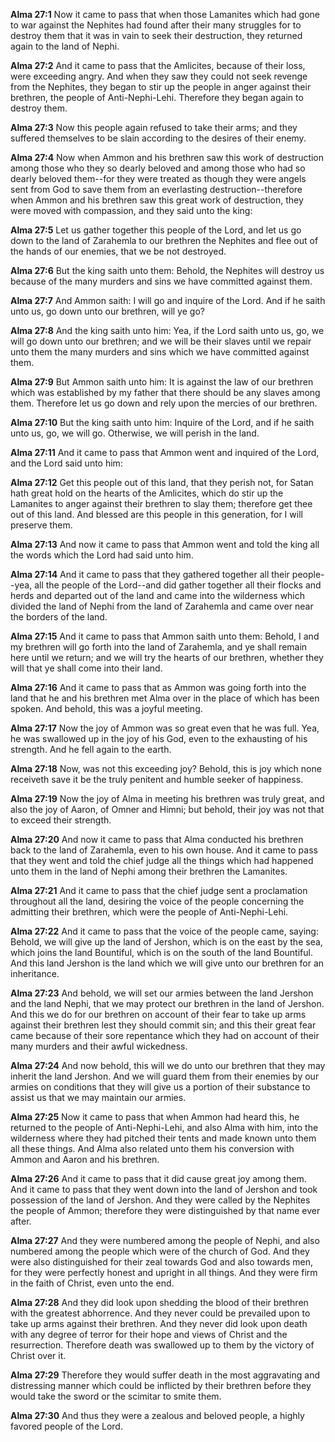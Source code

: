 **Alma 27:1** Now it came to pass that when those Lamanites which had gone to war against the Nephites had found after their many struggles for to destroy them that it was in vain to seek their destruction, they returned again to the land of Nephi.

**Alma 27:2** And it came to pass that the Amlicites, because of their loss, were exceeding angry. And when they saw they could not seek revenge from the Nephites, they began to stir up the people in anger against their brethren, the people of Anti-Nephi-Lehi. Therefore they began again to destroy them.

**Alma 27:3** Now this people again refused to take their arms; and they suffered themselves to be slain according to the desires of their enemy.

**Alma 27:4** Now when Ammon and his brethren saw this work of destruction among those who they so dearly beloved and among those who had so dearly beloved them--for they were treated as though they were angels sent from God to save them from an everlasting destruction--therefore when Ammon and his brethren saw this great work of destruction, they were moved with compassion, and they said unto the king:

**Alma 27:5** Let us gather together this people of the Lord, and let us go down to the land of Zarahemla to our brethren the Nephites and flee out of the hands of our enemies, that we be not destroyed.

**Alma 27:6** But the king saith unto them: Behold, the Nephites will destroy us because of the many murders and sins we have committed against them.

**Alma 27:7** And Ammon saith: I will go and inquire of the Lord. And if he saith unto us, go down unto our brethren, will ye go?

**Alma 27:8** And the king saith unto him: Yea, if the Lord saith unto us, go, we will go down unto our brethren; and we will be their slaves until we repair unto them the many murders and sins which we have committed against them.

**Alma 27:9** But Ammon saith unto him: It is against the law of our brethren which was established by my father that there should be any slaves among them. Therefore let us go down and rely upon the mercies of our brethren.

**Alma 27:10** But the king saith unto him: Inquire of the Lord, and if he saith unto us, go, we will go. Otherwise, we will perish in the land.

**Alma 27:11** And it came to pass that Ammon went and inquired of the Lord, and the Lord said unto him:

**Alma 27:12** Get this people out of this land, that they perish not, for Satan hath great hold on the hearts of the Amlicites, which do stir up the Lamanites to anger against their brethren to slay them; therefore get thee out of this land. And blessed are this people in this generation, for I will preserve them.

**Alma 27:13** And now it came to pass that Ammon went and told the king all the words which the Lord had said unto him.

**Alma 27:14** And it came to pass that they gathered together all their people--yea, all the people of the Lord--and did gather together all their flocks and herds and departed out of the land and came into the wilderness which divided the land of Nephi from the land of Zarahemla and came over near the borders of the land.

**Alma 27:15** And it came to pass that Ammon saith unto them: Behold, I and my brethren will go forth into the land of Zarahemla, and ye shall remain here until we return; and we will try the hearts of our brethren, whether they will that ye shall come into their land.

**Alma 27:16** And it came to pass that as Ammon was going forth into the land that he and his brethren met Alma over in the place of which has been spoken. And behold, this was a joyful meeting.

**Alma 27:17** Now the joy of Ammon was so great even that he was full. Yea, he was swallowed up in the joy of his God, even to the exhausting of his strength. And he fell again to the earth.

**Alma 27:18** Now, was not this exceeding joy? Behold, this is joy which none receiveth save it be the truly penitent and humble seeker of happiness.

**Alma 27:19** Now the joy of Alma in meeting his brethren was truly great, and also the joy of Aaron, of Omner and Himni; but behold, their joy was not that to exceed their strength.

**Alma 27:20** And now it came to pass that Alma conducted his brethren back to the land of Zarahemla, even to his own house. And it came to pass that they went and told the chief judge all the things which had happened unto them in the land of Nephi among their brethren the Lamanites.

**Alma 27:21** And it came to pass that the chief judge sent a proclamation throughout all the land, desiring the voice of the people concerning the admitting their brethren, which were the people of Anti-Nephi-Lehi.

**Alma 27:22** And it came to pass that the voice of the people came, saying: Behold, we will give up the land of Jershon, which is on the east by the sea, which joins the land Bountiful, which is on the south of the land Bountiful. And this land Jershon is the land which we will give unto our brethren for an inheritance.

**Alma 27:23** And behold, we will set our armies between the land Jershon and the land Nephi, that we may protect our brethren in the land of Jershon. And this we do for our brethren on account of their fear to take up arms against their brethren lest they should commit sin; and this their great fear came because of their sore repentance which they had on account of their many murders and their awful wickedness.

**Alma 27:24** And now behold, this will we do unto our brethren that they may inherit the land Jershon. And we will guard them from their enemies by our armies on conditions that they will give us a portion of their substance to assist us that we may maintain our armies.

**Alma 27:25** Now it came to pass that when Ammon had heard this, he returned to the people of Anti-Nephi-Lehi, and also Alma with him, into the wilderness where they had pitched their tents and made known unto them all these things. And Alma also related unto them his conversion with Ammon and Aaron and his brethren.

**Alma 27:26** And it came to pass that it did cause great joy among them. And it came to pass that they went down into the land of Jershon and took possession of the land of Jershon. And they were called by the Nephites the people of Ammon; therefore they were distinguished by that name ever after.

**Alma 27:27** And they were numbered among the people of Nephi, and also numbered among the people which were of the church of God. And they were also distinguished for their zeal towards God and also towards men, for they were perfectly honest and upright in all things. And they were firm in the faith of Christ, even unto the end.

**Alma 27:28** And they did look upon shedding the blood of their brethren with the greatest abhorrence. And they never could be prevailed upon to take up arms against their brethren. And they never did look upon death with any degree of terror for their hope and views of Christ and the resurrection. Therefore death was swallowed up to them by the victory of Christ over it.

**Alma 27:29** Therefore they would suffer death in the most aggravating and distressing manner which could be inflicted by their brethren before they would take the sword or the scimitar to smite them.

**Alma 27:30** And thus they were a zealous and beloved people, a highly favored people of the Lord.

